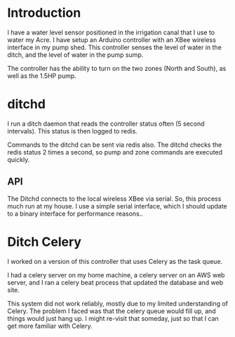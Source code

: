 # Introduction

I have a water level sensor positioned in the irrigation canal that I use to water my Acre. I have setup an Arduino controller with an XBee wireless interface in my pump shed. This controller senses the level of water in the ditch, and the level of water in the pump sump. 

The controller has the ability to turn on the two zones (North and South), as well as the 1.5HP pump. 

# ditchd

I run a ditch daemon that reads the controller status often (5 second intervals). This status is then logged to redis.

Commands to the ditchd can be sent via redis also. The ditchd checks the redis status 2 times a second, so pump and zone commands are executed quickly. 

## API
The Ditchd connects to the local wireless XBee via serial. So, this process much run at my house. I use a simple serial interface, which I should update to a binary interface for performance reasons..


# Ditch Celery

I worked on a version of this controller that uses Celery as the task queue. 

I had a celery server on my home machine, a celery server on an AWS web server, and I ran a celery beat process that updated the database and web site.

This system did not work reliably, mostly due to my limited understanding of Celery. The problem I faced was that the celery queue would fill up, and things would just hang up. I might re-visit that someday, just so that I can get more familiar with Celery.

